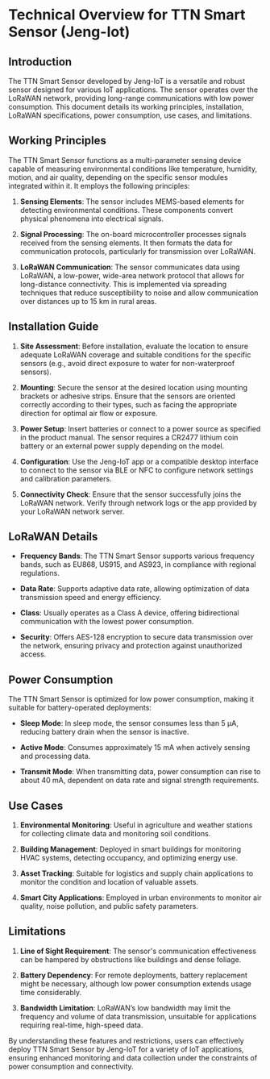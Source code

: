 # Technical Overview for TTN Smart Sensor (Jeng-Iot)

## Introduction
The TTN Smart Sensor developed by Jeng-IoT is a versatile and robust sensor designed for various IoT applications. The sensor operates over the LoRaWAN network, providing long-range communications with low power consumption. This document details its working principles, installation, LoRaWAN specifications, power consumption, use cases, and limitations.

## Working Principles

The TTN Smart Sensor functions as a multi-parameter sensing device capable of measuring environmental conditions like temperature, humidity, motion, and air quality, depending on the specific sensor modules integrated within it. It employs the following principles:

1. **Sensing Elements**: The sensor includes MEMS-based elements for detecting environmental conditions. These components convert physical phenomena into electrical signals.

2. **Signal Processing**: The on-board microcontroller processes signals received from the sensing elements. It then formats the data for communication protocols, particularly for transmission over LoRaWAN.

3. **LoRaWAN Communication**: The sensor communicates data using LoRaWAN, a low-power, wide-area network protocol that allows for long-distance connectivity. This is implemented via spreading techniques that reduce susceptibility to noise and allow communication over distances up to 15 km in rural areas.

## Installation Guide

1. **Site Assessment**: Before installation, evaluate the location to ensure adequate LoRaWAN coverage and suitable conditions for the specific sensors (e.g., avoid direct exposure to water for non-waterproof sensors).

2. **Mounting**: Secure the sensor at the desired location using mounting brackets or adhesive strips. Ensure that the sensors are oriented correctly according to their types, such as facing the appropriate direction for optimal air flow or exposure.

3. **Power Setup**: Insert batteries or connect to a power source as specified in the product manual. The sensor requires a CR2477 lithium coin battery or an external power supply depending on the model.

4. **Configuration**: Use the Jeng-IoT app or a compatible desktop interface to connect to the sensor via BLE or NFC to configure network settings and calibration parameters.

5. **Connectivity Check**: Ensure that the sensor successfully joins the LoRaWAN network. Verify through network logs or the app provided by your LoRaWAN network server.

## LoRaWAN Details

- **Frequency Bands**: The TTN Smart Sensor supports various frequency bands, such as EU868, US915, and AS923, in compliance with regional regulations.
  
- **Data Rate**: Supports adaptive data rate, allowing optimization of data transmission speed and energy efficiency.
  
- **Class**: Usually operates as a Class A device, offering bidirectional communication with the lowest power consumption.

- **Security**: Offers AES-128 encryption to secure data transmission over the network, ensuring privacy and protection against unauthorized access.

## Power Consumption

The TTN Smart Sensor is optimized for low power consumption, making it suitable for battery-operated deployments:

- **Sleep Mode**: In sleep mode, the sensor consumes less than 5 µA, reducing battery drain when the sensor is inactive.
  
- **Active Mode**: Consumes approximately 15 mA when actively sensing and processing data.
  
- **Transmit Mode**: When transmitting data, power consumption can rise to about 40 mA, dependent on data rate and signal strength requirements.

## Use Cases

1. **Environmental Monitoring**: Useful in agriculture and weather stations for collecting climate data and monitoring soil conditions.
  
2. **Building Management**: Deployed in smart buildings for monitoring HVAC systems, detecting occupancy, and optimizing energy use.
  
3. **Asset Tracking**: Suitable for logistics and supply chain applications to monitor the condition and location of valuable assets.

4. **Smart City Applications**: Employed in urban environments to monitor air quality, noise pollution, and public safety parameters.

## Limitations

1. **Line of Sight Requirement**: The sensor's communication effectiveness can be hampered by obstructions like buildings and dense foliage.

2. **Battery Dependency**: For remote deployments, battery replacement might be necessary, although low power consumption extends usage time considerably.

3. **Bandwidth Limitation**: LoRaWAN’s low bandwidth may limit the frequency and volume of data transmission, unsuitable for applications requiring real-time, high-speed data.

By understanding these features and restrictions, users can effectively deploy TTN Smart Sensor by Jeng-IoT for a variety of IoT applications, ensuring enhanced monitoring and data collection under the constraints of power consumption and connectivity.